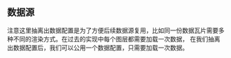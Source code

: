 ## 数据源

注意这里抽离出数据配置是为了方便后续数据源复用，比如同一份数据瓦片需要多种不同的渲染方式。在过去的实现中每个图层都需要加载一次数据，
在我们抽离出数据配置后，我们可以公用一个数据配置，只需要加载一次数据。
